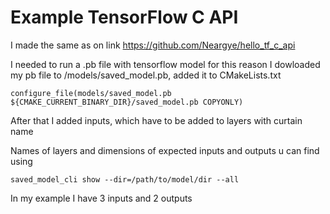 # Example TensorFlow C API

I made the same as on link 
https://github.com/Neargye/hello_tf_c_api

I needed to run a .pb file with tensorflow model for this reason I dowloaded my pb file to /models/saved_model.pb, 
added it to CMakeLists.txt 

```
configure_file(models/saved_model.pb ${CMAKE_CURRENT_BINARY_DIR}/saved_model.pb COPYONLY)
```

After that I added inputs, which have to be added to layers with curtain name

Names of layers and dimensions of expected inputs and outputs u can find using 

```
saved_model_cli show --dir=/path/to/model/dir --all
```

In my example I have 3 inputs and 2 outputs

